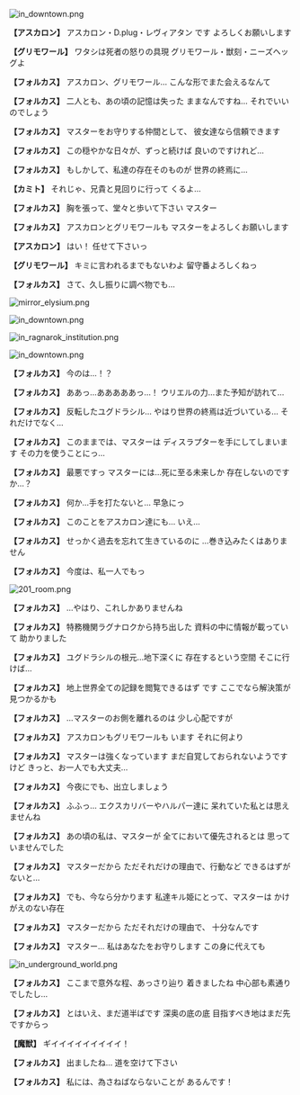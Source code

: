 
![in_downtown.png](../images/backgrounds/in_downtown.png)

**【アスカロン】**
アスカロン・D.plug・レヴィアタン
です
よろしくお願いします

**【グリモワール】**
ワタシは死者の怒りの具現
グリモワール・獣刻・ニーズヘッグよ

**【フォルカス】**
アスカロン、グリモワール…
こんな形でまた会えるなんて

**【フォルカス】**
二人とも、あの頃の記憶は失った
ままなんですね…
それでいいのでしょう

**【フォルカス】**
マスターをお守りする仲間として、
彼女達なら信頼できます

**【フォルカス】**
この穏やかな日々が、ずっと続けば
良いのですけれど…

**【フォルカス】**
もしかして、私達の存在そのものが
世界の終焉に…

**【カミト】**
それじゃ、兄貴と見回りに行って
くるよ…

**【フォルカス】**
胸を張って、堂々と歩いて下さい
マスター

**【フォルカス】**
アスカロンとグリモワールも
マスターをよろしくお願いします

**【アスカロン】**
はい！
任せて下さいっ

**【グリモワール】**
キミに言われるまでもないわよ
留守番よろしくねっ

**【フォルカス】**
さて、久し振りに調べ物でも…

![mirror_elysium.png](../images/backgrounds/mirror_elysium.png)

![in_downtown.png](../images/backgrounds/in_downtown.png)

![in_ragnarok_institution.png](../images/backgrounds/in_ragnarok_institution.png)

![in_downtown.png](../images/backgrounds/in_downtown.png)

**【フォルカス】**
今のは…！？

**【フォルカス】**
ああっ…あああああっ…！
ウリエルの力…また予知が訪れて…

**【フォルカス】**
反転したユグドラシル…
やはり世界の終焉は近づいている…
それだけでなく…

**【フォルカス】**
このままでは、マスターは
ディスラプターを手にしてしまいます
その力を使うことにっ…

**【フォルカス】**
最悪ですっ
マスターには…死に至る未来しか
存在しないのですか…？

**【フォルカス】**
何か…手を打たないと…
早急にっ

**【フォルカス】**
このことをアスカロン達にも…
いえ…

**【フォルカス】**
せっかく過去を忘れて生きているのに
…巻き込みたくはありません

**【フォルカス】**
今度は、私一人でもっ

![201_room.png](../images/backgrounds/201_room.png)

**【フォルカス】**
…やはり、これしかありませんね

**【フォルカス】**
特務機関ラグナロクから持ち出した
資料の中に情報が載っていて
助かりました

**【フォルカス】**
ユグドラシルの根元…地下深くに
存在するという空間
そこに行けば…

**【フォルカス】**
地上世界全ての記録を閲覧できるはず
です
ここでなら解決策が見つかるかも

**【フォルカス】**
…マスターのお側を離れるのは
少し心配ですが

**【フォルカス】**
アスカロンもグリモワールも
います
それに何より

**【フォルカス】**
マスターは強くなっています
まだ自覚しておられないようですけど
きっと、お一人でも大丈夫…

**【フォルカス】**
今夜にでも、出立しましょう

**【フォルカス】**
ふふっ…
エクスカリバーやハルパー達に
呆れていた私とは思えませんね

**【フォルカス】**
あの頃の私は、マスターが
全てにおいて優先されるとは
思っていませんでした

**【フォルカス】**
マスターだから
ただそれだけの理由で、行動など
できるはずがないと…

**【フォルカス】**
でも、今なら分かります
私達キル姫にとって、マスターは
かけがえのない存在

**【フォルカス】**
マスターだから
ただそれだけの理由で、
十分なんです

**【フォルカス】**
マスター…
私はあなたをお守りします
この身に代えても

![in_underground_world.png](../images/backgrounds/in_underground_world.png)

**【フォルカス】**
ここまで意外な程、あっさり辿り
着きましたね
中心部も素通りでしたし…

**【フォルカス】**
とはいえ、まだ道半ばです
深奥の底の底
目指すべき地はまだ先ですからっ

**【魔獣】**
ギイイイイイイイイイ！

**【フォルカス】**
出ましたね…
道を空けて下さい

**【フォルカス】**
私には、為さねばならないことが
あるんです！